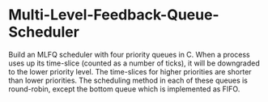 # Multi-Level-Feedback-Queue-Scheduler
Build an MLFQ scheduler with four priority queues in C. When a process uses up its time-slice (counted as a number of ticks), it will be downgraded to the lower priority level. The time-slices for higher priorities are shorter than lower priorities. The scheduling method in each of these queues is round-robin, except the bottom queue which is implemented as FIFO.
